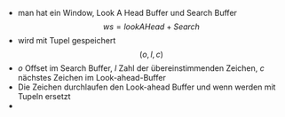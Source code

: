 - man hat ein Window, Look A Head Buffer und Search Buffer 
$$ws =lookAHead + Search$$
- wird mit Tupel gespeichert
$$(o, l, c)$$
- $o$ Offset im Search Buffer, $l$  Zahl der übereinstimmenden Zeichen, $c$ nächstes Zeichen im Look-ahead-Buffer
-  Die Zeichen durchlaufen den Look-ahead Buffer und wenn werden mit Tupeln ersetzt
-